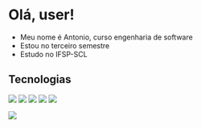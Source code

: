 # Olá, user!
- Meu nome é Antonio, curso engenharia de software
- Estou no terceiro semestre
- Estudo no IFSP-SCL

## Tecnologias
![](https://img.shields.io/badge/Python-3776AB?style=for-the-badge&logo=python&logoColor=white)
![](https://img.shields.io/badge/HTML5-E34F26?style=for-the-badge&logo=html5&logoColor=white)
![](https://img.shields.io/badge/CSS-239120?&style=for-the-badge&logo=css3&logoColor=white)
![](https://img.shields.io/badge/JavaScript-323330?style=for-the-badge&logo=javascript&logoColor=F7DF1E)
![](https://img.shields.io/badge/C-00599C?style=for-the-badge&logo=c&logoColor=white)

[![](https://github-readme-stats.vercel.app/api?username=antonioacampos)](https://github.com/anuraghazra/github-readme-stats)
